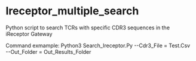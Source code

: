 # Ireceptor_multiple_search
Python script to search TCRs with specific CDR3 sequences in the iReceptor Gateway

Command exmample: Python3 Search_Ireceptor.Py --Cdr3_File = Test.Csv --Out_Folder = Out_Results_Folder

